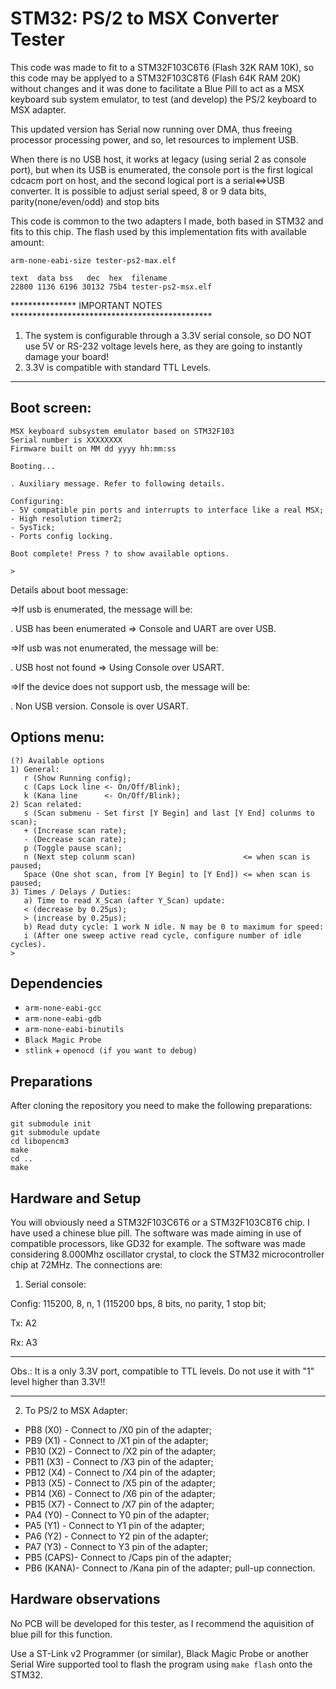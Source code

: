 # STM32: PS/2 to MSX Converter Tester

This code was made to fit to a STM32F103C6T6 (Flash 32K RAM 10K), so this code may be applyed to a STM32F103C8T6 (Flash 64K RAM 20K) without changes and it was done to facilitate a Blue Pill to act as a MSX keyboard sub system emulator, to test (and develop) the PS/2 keyboard to MSX adapter.

This updated version has Serial now running over DMA, thus freeing processor processing power, and so, let resources to implement USB.

When there is no USB host, it works at legacy (using serial 2 as console port), but when its USB is enumerated, the console port is the first logical cdcacm port on host, and the second logical port is a serial<=>USB converter. It is possible to adjust serial speed, 8 or 9 data bits, parity(none/even/odd) and stop bits

This code is common to the two adapters I made, both based in STM32 and fits to this chip. The flash used by this implementation fits with available amount:

 ```
arm-none-eabi-size tester-ps2-max.elf

text  data bss   dec  hex  filename
22800 1136 6196 30132 75b4 tester-ps2-msx.elf
```
 

***************  IMPORTANT NOTES **********************************************
1) The system is configurable through a 3.3V serial console, so DO NOT use 5V or RS-232 voltage levels here, as they are going to instantly damage your board!
2) 3.3V is compatible with standard TTL Levels.
*******************************************************************************


## Boot screen:
```
MSX keyboard subsystem emulator based on STM32F103
Serial number is XXXXXXXX
Firmware built on MM dd yyyy hh:mm:ss

Booting...

. Auxiliary message. Refer to following details.

Configuring:
- 5V compatible pin ports and interrupts to interface like a real MSX;
- High resolution timer2;
- SysTick;
- Ports config locking.

Boot complete! Press ? to show available options.

> 
```


Details about boot message:

=>If usb is enumerated, the message will be:

. USB has been enumerated => Console and UART are over USB.

=>If usb was not enumerated, the message will be:

. USB host not found => Using Console over USART.

=>If the device does not support usb, the message will be:

. Non USB version. Console is over USART.


## Options menu:
```
(?) Available options
1) General:
   r (Show Running config);
   c (Caps Lock line <- On/Off/Blink);
   k (Kana line      <- On/Off/Blink);
2) Scan related:
   s (Scan submenu - Set first [Y Begin] and last [Y End] colunms to scan);
   + (Increase scan rate);
   - (Decrease scan rate);
   p (Toggle pause scan);
   n (Next step colunm scan)                        <= when scan is paused;
   Space (One shot scan, from [Y Begin] to [Y End]) <= when scan is paused;
3) Times / Delays / Duties:
   a) Time to read X_Scan (after Y_Scan) update:
   < (decrease by 0.25μs);
   > (increase by 0.25μs);
   b) Read duty cycle: 1 work N idle. N may be 0 to maximum for speed:
   i (After one sweep active read cycle, configure number of idle cycles).
> 
```

## Dependencies

- `arm-none-eabi-gcc`
- `arm-none-eabi-gdb`
- `arm-none-eabi-binutils`
- `Black Magic Probe`
- `stlink` + `openocd (if you want to debug)`

## Preparations

After cloning the repository you need to make the following preparations:

```
git submodule init
git submodule update
cd libopencm3
make
cd ..
make
```

## Hardware and Setup

You will obviously need a STM32F103C6T6 or a STM32F103C8T6 chip. I have used a chinese blue pill. The software was made aiming in use of compatible processors, like GD32 for example. The software was made considering 8.000Mhz oscillator crystal, to clock the STM32 microcontroller chip at 72MHz. The connections are:

1) Serial console:

Config: 115200, 8, n, 1 (115200 bps, 8 bits, no parity, 1 stop bit;

Tx: A2

Rx: A3

*******************************************************************************************************

Obs.: It is a only 3.3V port, compatible to TTL levels. Do not use it with "1" level higher than 3.3V!!

*******************************************************************************************************


2) To PS/2 to MSX Adapter:
- PB8  (X0) - Connect to /X0 pin of the adapter;
- PB9  (X1) - Connect to /X1 pin of the adapter;
- PB10 (X2) - Connect to /X2 pin of the adapter;
- PB11 (X3) - Connect to /X3 pin of the adapter;
- PB12 (X4) - Connect to /X4 pin of the adapter;
- PB13 (X5) - Connect to /X5 pin of the adapter;
- PB14 (X6) - Connect to /X6 pin of the adapter;
- PB15 (X7) - Connect to /X7 pin of the adapter;
- PA4  (Y0) - Connect to Y0 pin of the adapter;
- PA5  (Y1) - Connect to Y1 pin of the adapter;
- PA6  (Y2) - Connect to Y2 pin of the adapter;
- PA7  (Y3) - Connect to Y3 pin of the adapter;
- PB5 (CAPS)- Connect to /Caps pin of the adapter;
- PB6 (KANA)- Connect to /Kana pin of the adapter; pull-up connection.


## Hardware observations

No PCB will be developed for this tester, as I recommend the aquisition of blue pill for this function.

Use a ST-Link v2 Programmer (or similar), Black Magic Probe or another Serial Wire supported tool to flash the program using `make flash` onto the STM32.
